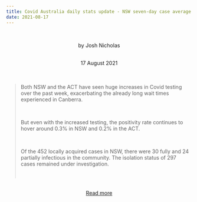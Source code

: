 ```yaml
---
title: Covid Australia daily stats update - NSW seven-day case average climbs above 400
date: 2021-08-17
---
```


<br><center>by Josh Nicholas</center><br>

<center>17 August 2021</center><br><br>

<blockquote><p>Both NSW and the ACT have seen huge increases in Covid testing over the past week, exacerbating the already long wait times experienced in Canberra.</p><br>

<p>But even with the increased testing, the positivity rate continues to hover around 0.3% in NSW and 0.2% in the ACT.</p><br>

<p>Of the 452 locally acquired cases in NSW, there were 30 fully and 24 partially infectious in the community. The isolation status of 297 cases remained under investigation.</p><br>

</blockquote><br>

<center><a href="https://www.theguardian.com/news/datablog/2021/aug/17/covid-australia-daily-stats-update-nsw-seven-day-case-average-climbs-above-400">Read more</a></center>